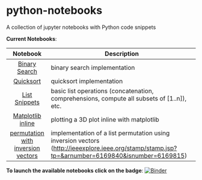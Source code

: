 
python-notebooks
================

A collection of jupyter notebooks with Python code snippets

__Current Notebooks__:

| Notebook | Description |
|:-------:| ----------- |
| [Binary Search](Binary-Search.ipynb) | binary search implementation |
| [Quicksort](Quicksort.ipynb) | quicksort implementation|
| [List Snippets](List-Snippets.ipynb) | basic list operations (concatenation, comprehensions, compute all subsets of [1..n]), etc. |
| [Matplotlib inline](matplotlib_inline.ipynb) | plotting a 3D plot inline with matplotlib|
| [permutation with inversion vectors](iv-permutations.ipynb) | implementation of a list permutation using inversion vectors (http://ieeexplore.ieee.org/stamp/stamp.jsp?tp=&arnumber=6169840&isnumber=6169815) |

__To launch the available notebooks click on the badge__:
[![Binder](http://mybinder.org/badge.svg)](http://mybinder.org:/repo/pfaaj/python-notebooks)

